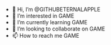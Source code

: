 - 👋 Hi, I’m @GITHUBETERNALAPPLE
- 👀 I’m interested in GAME
- 🌱 I’m currently learning GAME
- 💞️ I’m looking to collaborate on GAME
- 📫 How to reach me GAME

<!---
GITHUBETERNALAPPLE/GITHUBETERNALAPPLE is a ✨ special ✨ repository because its `README.md` (this file) appears on your GitHub profile.
You can click the Preview link to take a look at your changes.
--->
